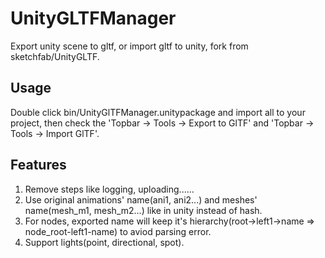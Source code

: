 # UnityGLTFManager
Export unity scene to gltf, or import gltf to unity, fork from sketchfab/UnityGLTF.

## Usage

Double click bin/UnityGlTFManager.unitypackage and import all to your project, then check the 'Topbar -> Tools -> Export to GlTF' and 'Topbar -> Tools -> Import GlTF'.

## Features

1. Remove steps like logging, uploading......
2. Use original animations' name(ani1, ani2...) and meshes' name(mesh_m1, mesh_m2...) like in unity instead of hash.
3. For nodes, exported name will keep it's hierarchy(root->left1->name => node_root-left1-name) to aviod parsing error.
4. Support lights(point, directional, spot).
